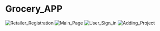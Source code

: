 # Grocery_APP
![Retailer_Registration](https://user-images.githubusercontent.com/86379116/182120963-7cc98952-24ec-42bb-8fb6-d55bb26aba78.jpeg)
![Main_Page](https://user-images.githubusercontent.com/86379116/182120972-9fe53d3e-aab7-453b-b38d-4c11707f42e0.jpeg)
![User_Sign_in](https://user-images.githubusercontent.com/86379116/182120975-639f368d-328c-49c9-8f29-56b544fe431d.jpeg)
![Adding_Project](https://user-images.githubusercontent.com/86379116/182120977-7795ca91-fb92-482d-87f6-ec203b81250c.jpeg)
